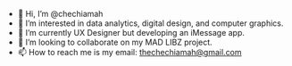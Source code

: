 - 👋 Hi, I’m @chechiamah
- 👀 I’m interested in data analytics, digital design, and computer graphics.  
- 🌱 I’m currently UX Designer but developing an iMessage app. 
- 💞️ I’m looking to collaborate on my MAD LIBZ project. 
- 📫 How to reach me is my email: thechechiamah@gmail.com

<!---
chechiamah/chechiamah is a ✨ special ✨ repository because its `README.md` (this file) appears on your GitHub profile.
You can click the Preview link to take a look at your changes.
--->
